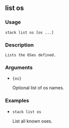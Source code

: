 ## list os

### Usage

`stack list os [os ...]`

### Description


	Lists the OSes defined.
	
	

### Arguments

* `{os}`

   Optional list of os names.


### Examples

* `stack list os`

   List all known oses.




